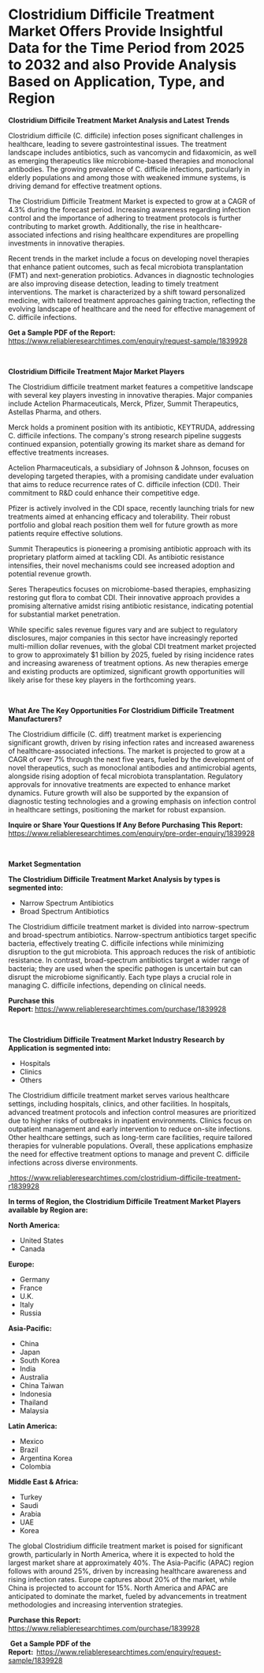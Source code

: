 <p><h1>Clostridium Difficile Treatment Market Offers Provide Insightful Data for the Time Period from 2025 to 2032 and also Provide Analysis Based on Application, Type, and Region</h1></p><p><strong>Clostridium Difficile Treatment Market Analysis and Latest Trends</strong></p>
<p><p>Clostridium difficile (C. difficile) infection poses significant challenges in healthcare, leading to severe gastrointestinal issues. The treatment landscape includes antibiotics, such as vancomycin and fidaxomicin, as well as emerging therapeutics like microbiome-based therapies and monoclonal antibodies. The growing prevalence of C. difficile infections, particularly in elderly populations and among those with weakened immune systems, is driving demand for effective treatment options.</p><p>The Clostridium Difficile Treatment Market is expected to grow at a CAGR of 4.3% during the forecast period. Increasing awareness regarding infection control and the importance of adhering to treatment protocols is further contributing to market growth. Additionally, the rise in healthcare-associated infections and rising healthcare expenditures are propelling investments in innovative therapies. </p><p>Recent trends in the market include a focus on developing novel therapies that enhance patient outcomes, such as fecal microbiota transplantation (FMT) and next-generation probiotics. Advances in diagnostic technologies are also improving disease detection, leading to timely treatment interventions. The market is characterized by a shift toward personalized medicine, with tailored treatment approaches gaining traction, reflecting the evolving landscape of healthcare and the need for effective management of C. difficile infections.</p></p>
<p><strong>Get a Sample PDF of the Report:&nbsp;</strong> <a href="https://www.reliableresearchtimes.com/enquiry/request-sample/1839928?utm_campaign=3290&utm_medium=2&utm_source=Github&utm_content=ia&utm_term=13042025&utm_id=clostridium-difficile-treatment">https://www.reliableresearchtimes.com/enquiry/request-sample/1839928</a></p>
<p>&nbsp;</p>
<p><strong>Clostridium Difficile Treatment Major Market Players</strong></p>
<p><p>The Clostridium difficile treatment market features a competitive landscape with several key players investing in innovative therapies. Major companies include Actelion Pharmaceuticals, Merck, Pfizer, Summit Therapeutics, Astellas Pharma, and others.</p><p>Merck holds a prominent position with its antibiotic, KEYTRUDA, addressing C. difficile infections. The company's strong research pipeline suggests continued expansion, potentially growing its market share as demand for effective treatments increases.</p><p>Actelion Pharmaceuticals, a subsidiary of Johnson & Johnson, focuses on developing targeted therapies, with a promising candidate under evaluation that aims to reduce recurrence rates of C. difficile infection (CDI). Their commitment to R&D could enhance their competitive edge.</p><p>Pfizer is actively involved in the CDI space, recently launching trials for new treatments aimed at enhancing efficacy and tolerability. Their robust portfolio and global reach position them well for future growth as more patients require effective solutions.</p><p>Summit Therapeutics is pioneering a promising antibiotic approach with its proprietary platform aimed at tackling CDI. As antibiotic resistance intensifies, their novel mechanisms could see increased adoption and potential revenue growth.</p><p>Seres Therapeutics focuses on microbiome-based therapies, emphasizing restoring gut flora to combat CDI. Their innovative approach provides a promising alternative amidst rising antibiotic resistance, indicating potential for substantial market penetration.</p><p>While specific sales revenue figures vary and are subject to regulatory disclosures, major companies in this sector have increasingly reported multi-million dollar revenues, with the global CDI treatment market projected to grow to approximately $1 billion by 2025, fueled by rising incidence rates and increasing awareness of treatment options. As new therapies emerge and existing products are optimized, significant growth opportunities will likely arise for these key players in the forthcoming years.</p></p>
<p>&nbsp;</p>
<p><strong>What Are The Key Opportunities For Clostridium Difficile Treatment Manufacturers?</strong></p>
<p><p>The Clostridium difficile (C. diff) treatment market is experiencing significant growth, driven by rising infection rates and increased awareness of healthcare-associated infections. The market is projected to grow at a CAGR of over 7% through the next five years, fueled by the development of novel therapeutics, such as monoclonal antibodies and antimicrobial agents, alongside rising adoption of fecal microbiota transplantation. Regulatory approvals for innovative treatments are expected to enhance market dynamics. Future growth will also be supported by the expansion of diagnostic testing technologies and a growing emphasis on infection control in healthcare settings, positioning the market for robust expansion.</p></p>
<p><strong>Inquire or Share Your Questions If Any Before Purchasing This Report:</strong> <a href="https://www.reliableresearchtimes.com/enquiry/pre-order-enquiry/1839928?utm_campaign=3290&utm_medium=2&utm_source=Github&utm_content=ia&utm_term=13042025&utm_id=clostridium-difficile-treatment">https://www.reliableresearchtimes.com/enquiry/pre-order-enquiry/1839928</a></p>
<p>&nbsp;</p>
<p><strong>Market Segmentation</strong></p>
<p><strong>The Clostridium Difficile Treatment Market Analysis by types is segmented into:</strong></p>
<p><ul><li>Narrow Spectrum Antibiotics</li><li>Broad Spectrum Antibiotics</li></ul></p>
<p><p>The Clostridium difficile treatment market is divided into narrow-spectrum and broad-spectrum antibiotics. Narrow-spectrum antibiotics target specific bacteria, effectively treating C. difficile infections while minimizing disruption to the gut microbiota. This approach reduces the risk of antibiotic resistance. In contrast, broad-spectrum antibiotics target a wider range of bacteria; they are used when the specific pathogen is uncertain but can disrupt the microbiome significantly. Each type plays a crucial role in managing C. difficile infections, depending on clinical needs.</p></p>
<p><strong>Purchase this Report:&nbsp;</strong><a href="https://www.reliableresearchtimes.com/purchase/1839928?utm_campaign=3290&utm_medium=2&utm_source=Github&utm_content=ia&utm_term=13042025&utm_id=clostridium-difficile-treatment">https://www.reliableresearchtimes.com/purchase/1839928</a></p>
<p>&nbsp;</p>
<p><strong>The Clostridium Difficile Treatment Market Industry Research by Application is segmented into:</strong></p>
<p><ul><li>Hospitals</li><li>Clinics</li><li>Others</li></ul></p>
<p><p>The Clostridium difficile treatment market serves various healthcare settings, including hospitals, clinics, and other facilities. In hospitals, advanced treatment protocols and infection control measures are prioritized due to higher risks of outbreaks in inpatient environments. Clinics focus on outpatient management and early intervention to reduce on-site infections. Other healthcare settings, such as long-term care facilities, require tailored therapies for vulnerable populations. Overall, these applications emphasize the need for effective treatment options to manage and prevent C. difficile infections across diverse environments.</p></p>
<p><a href="https://www.reliableresearchtimes.com/clostridium-difficile-treatment-r1839928?utm_campaign=3290&utm_medium=2&utm_source=Github&utm_content=ia&utm_term=13042025&utm_id=clostridium-difficile-treatment">&nbsp;https://www.reliableresearchtimes.com/clostridium-difficile-treatment-r1839928</a></p>
<p><strong>In terms of Region, the Clostridium Difficile Treatment Market Players available by Region are:</strong></p>
<p>
    <p> <strong> North America: </strong>
        <ul>
            <li>United States</li>
            <li>Canada</li>
        </ul>
        </p> 
    <p> <strong> Europe: </strong>
        <ul>
            <li>Germany</li>
            <li>France</li>
            <li>U.K.</li>
            <li>Italy</li>
            <li>Russia</li>
        </ul>
        </p> 
    <p> <strong> Asia-Pacific: </strong>
        <ul>
            <li>China</li>
            <li>Japan</li>
            <li>South Korea</li>
            <li>India</li>
            <li>Australia</li>
            <li>China Taiwan</li>
            <li>Indonesia</li>
            <li>Thailand</li>
            <li>Malaysia</li>
        </ul>
        </p> 
    <p> <strong> Latin America: </strong>
        <ul>
            <li>Mexico</li>
            <li>Brazil</li>
            <li>Argentina Korea</li>
            <li>Colombia</li>
        </ul>
        </p> 
    <p> <strong> Middle East & Africa: </strong>
        <ul>
            <li>Turkey</li>
            <li>Saudi</li>
            <li>Arabia</li>
            <li>UAE</li>
            <li>Korea</li>
        </ul>
    </p>
    </p>
<p><p>The global Clostridium difficile treatment market is poised for significant growth, particularly in North America, where it is expected to hold the largest market share at approximately 40%. The Asia-Pacific (APAC) region follows with around 25%, driven by increasing healthcare awareness and rising infection rates. Europe captures about 20% of the market, while China is projected to account for 15%. North America and APAC are anticipated to dominate the market, fueled by advancements in treatment methodologies and increasing intervention strategies.</p></p>
<p><strong>Purchase this Report: </strong><a href="https://www.reliableresearchtimes.com/purchase/1839928?utm_campaign=3290&utm_medium=2&utm_source=Github&utm_content=ia&utm_term=13042025&utm_id=clostridium-difficile-treatment">https://www.reliableresearchtimes.com/purchase/1839928</a></p>
<p>&nbsp;<strong>Get a Sample PDF of the Report:&nbsp;&nbsp;</strong><a href="https://www.reliableresearchtimes.com/enquiry/request-sample/1839928?utm_campaign=3290&utm_medium=2&utm_source=Github&utm_content=ia&utm_term=13042025&utm_id=clostridium-difficile-treatment">https://www.reliableresearchtimes.com/enquiry/request-sample/1839928</a></p>
<p><strong></strong></p>
<p><p></p><p></p><p></p></p>